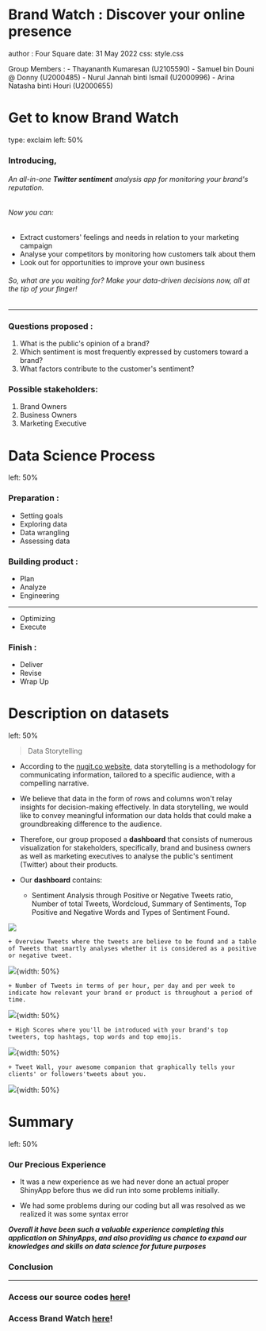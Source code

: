 # Brand Watch : Discover your online presence

author : Four Square date: 31 May 2022 css: style.css

Group Members : - Thayananth Kumaresan (U2105590) - Samuel bin Douni \@ Donny (U2000485) - Nurul Jannah binti Ismail (U2000996) - Arina Natasha binti Houri (U2000655)

# Get to know Brand Watch

type: exclaim left: 50%

### **Introducing,**

###### An all-in-one **Twitter sentiment** analysis app for monitoring your brand's reputation.

###### Now you can:

-   Extract customers' feelings and needs in relation to your marketing campaign
-   Analyse your competitors by monitoring how customers talk about them
-   Look out for opportunities to improve your own business

###### So, what are you waiting for? Make your data-driven decisions now, all at the tip of your finger!

------------------------------------------------------------------------

### **Questions proposed :**

1.  What is the public's opinion of a brand?
2.  Which sentiment is most frequently expressed by customers toward a brand?
3.  What factors contribute to the customer's sentiment?

### **Possible stakeholders:**

1.  Brand Owners
2.  Business Owners
3.  Marketing Executive

# Data Science Process

left: 50%

### **Preparation :**

-   Setting goals
-   Exploring data
-   Data wrangling
-   Assessing data

### **Building product :**

-   Plan
-   Analyze
-   Engineering

------------------------------------------------------------------------

-   Optimizing
-   Execute

### **Finish :**

-   Deliver
-   Revise
-   Wrap Up

# Description on datasets

left: 50%

> Data Storytelling

-   According to the [nugit.co website](https://www.nugit.co/what-is-data-storytelling/), data storytelling is a methodology for communicating information, tailored to a specific audience, with a compelling narrative.  

-   We believe that data in the form of rows and columns won't relay insights for decision-making effectively. In data storytelling, we would like to convey meaningful information our data holds that could make a groundbreaking difference to the audience.   

-   Therefore, our group proposed a **dashboard** that consists of numerous visualization for stakeholders, specifically, brand and business owners as well as marketing executives to analyse the public's sentiment (Twitter) about their products. 

-   Our **dashboard** contains:  
    + Sentiment Analysis through Positive or Negative Tweets ratio, Number of total Tweets, Wordcloud, Summary of Sentiments, Top Positive and Negative Words and Types of Sentiment Found.  

![](https://github.com/thaya1406/IDSProject/blob/master/Slides%20Presentation/Data%20Story%20Sentiment.jpg)  

    + Overview Tweets where the tweets are believe to be found and a table of Tweets that smartly analyses whether it is considered as a positive or negative tweet.  
    
![](https://github.com/thaya1406/IDSProject/blob/master/Slides%20Presentation/Data%20Story%20Map%20and%20Table%20Tweet.jpg){width: 50%}  

    + Number of Tweets in terms of per hour, per day and per week to indicate how relevant your brand or product is throughout a period of time.  
    
![](https://github.com/thaya1406/IDSProject/blob/master/Slides%20Presentation/Data%20Story%20Number%20of%20Scores.jpg){width: 50%}  

    + High Scores where you'll be introduced with your brand's top tweeters, top hashtags, top words and top emojis.  
    
![](https://github.com/thaya1406/IDSProject/blob/master/Slides%20Presentation/Data%20Story%20High%20Scores.jpg){width: 50%}  

    + Tweet Wall, your awesome companion that graphically tells your clients' or followers'tweets about you.  
   
![](https://github.com/thaya1406/IDSProject/blob/master/Slides%20Presentation/Data%20Story%20Tweet%20Wall.jpg){width: 50%}  

# Summary

left: 50%

### **Our Precious Experience**

-   It was a new experience as we had never done an actual proper ShinyApp before thus we did run into some problems initially.

-   We had some problems during our coding but all was resolved as we realized it was some syntax error

***Overall it have been such a valuable experience completing this application on ShinyApps, and also providing us chance to expand our knowledges and skills on data science for future purposes***

### **Conclusion**

------------------------------------------------------------------------

### **Access our source codes [here](https://github.com/thaya1406/IDSProject)!**

### **Access Brand Watch [here](https://qsa0ef-thayananth0kumaresan.shinyapps.io/idss/)!**
